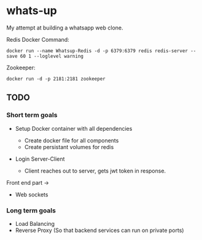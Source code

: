 # whats-up

My attempt at building a whatsapp web clone.


Redis Docker Command:

```docker run --name Whatsup-Redis -d -p 6379:6379 redis redis-server --save 60 1 --loglevel warning``` 


Zookeeper:
```
docker run -d -p 2181:2181 zookeeper
```

## TODO
### Short term goals
- Setup Docker container with all dependencies
    - Create docker file for all components
    - Create persistant volumes for redis

- Login Server-Client
    - Client reaches out to server, gets jwt token in response.

Front end part ->
- Web sockets

### Long term goals
- Load Balancing
- Reverse Proxy (So that backend services can run on private ports)